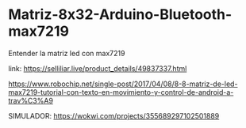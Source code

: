 # Matriz-8x32-Arduino-Bluetooth-max7219
Entender la matriz led con max7219

link: https://selliliar.live/product_details/49837337.html



https://www.robochip.net/single-post/2017/04/08/8-8-matriz-de-led-max7219-tutorial-con-texto-en-movimiento-y-control-de-android-a-trav%C3%A9


SIMULADOR:
https://wokwi.com/projects/355689297102501889
